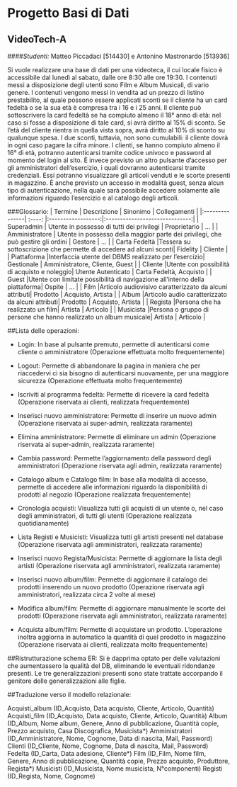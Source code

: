 # Progetto Basi di Dati
## VideoTech-A
####_Studenti:_ Matteo Piccadaci [514430] e Antonino Mastronardo [513936]

Si vuole realizzare una base di dati per una videoteca, il cui locale fisico è accessibile dal lunedì al sabato, dalle ore 8:30 alle ore 19:30.
I contenuti messi a disposizione degli utenti sono Film e Album Musicali, di vario genere.
I contenuti vengono messi in vendita ad un prezzo di listino prestabilito, al quale possono essere applicati sconti se il cliente ha un card fedeltà o se la sua età è compresa tra i 16 e i 25 anni.
Il cliente può sottoscrivere la card fedeltà se ha compiuto almeno il 18° anno di età: nel caso si fosse a disposizione di tale card, si avrà diritto al 15% di sconto.
Se l’età del cliente rientra in quella vista sopra, avrà diritto al 10% di sconto su qualunque spesa.
I due sconti, tuttavia, non sono cumulabili: il cliente dovrà in ogni caso pagare la cifra minore.
I clienti, se hanno compiuto almeno il 16° di età, potranno autenticarsi tramite codice univoco e password al momento del login al sito. È invece previsto un altro pulsante d’accesso per gli amministratori dell’esercizio, i quali dovranno autenticarsi tramite credenziali. Essi potranno visualizzare gli articoli venduti e le scorte presenti in magazzino.
È anche previsto un accesso in modalità guest, senza alcun tipo di autenticazione, nella quale sarà possibile accedere solamente alle informazioni riguardo l’esercizio e al catalogo degli articoli.

###Glossario:
| Termine        | Descrizione |      Sinonimo      |          Collegamenti          |
|:---------------|    :----:   |:------------------:|:------------------------------:|
| Superadmin     | Utente in possesso di tutti dei privilegi       |    Proprietario    |              ...               |
| Amministratore | Utente in possesso della maggior parte dei privilegi, che può gestire gli ordini        |      Gestore       |              ...               |
| Carta Fedeltà  |Tessera su sottoscrizione che permette di accedere ad alcuni sconti|      Fidelity      |            Cliente             |
| Piattaforma    |Interfaccia utente del DBMS realizzato per l’esercizio|     Gestionale     | Amministratore, Cliente, Guest |
| Cliente        |Utente con possibilità di acquisto e noleggio| Utente Autenticato |    Carta Fedeltà, Acquisto     |
| Guest          |Utente con limitate possibilità di navigazione all’interno della piattaforma|       Ospite       |              ...               |
| Film           |Articolo audiovisivo caratterizzato da alcuni attributi|      Prodotto      |       Acquisto, Artista        |
| Album          |Articolo audio caratterizzato da alcuni attributi|      Prodotto      |       Acquisto, Artista        |
| Regista        |Persona che ha realizzato un film|      Artista       |            Articolo            |
| Musicista      |Persona o gruppo di persone che hanno realizzato un album musicale|      Artista       |            Articolo            |



##Lista delle operazioni:

- Login: In base al pulsante premuto, permette di autenticarsi come cliente o amministratore (Operazione effettuata molto frequentemente)

- Logout: Permette di abbandonare la pagina in maniera che per riaccedervi ci sia bisogno di autenticarsi nuovamente, per una maggiore sicurezza (Operazione effettuata molto frequentemente)

- Iscriviti al programma fedeltà: Permette di ricevere la card fedeltà (Operazione riservata ai clienti, realizzata frequentemente)

- Inserisci nuovo amministratore: Permette di inserire un nuovo admin (Operazione riservata ai super-admin, realizzata raramente)

- Elimina amministratore: Permette di eliminare un admin (Operazione riservata ai super-admin, realizzata raramente)

- Cambia password: Permette l’aggiornamento della password degli amministratori (Operazione riservata agli admin, realizzata raramente)

- Catalogo album e Catalogo film: In base alla modalità di accesso, permette di accedere alle informazioni riguardo la disponibilità di prodotti al negozio (Operazione realizzata frequentemente)

- Cronologia acquisti: Visualizza tutti gli acquisti di un utente o, nel caso degli amministratori, di tutti gli utenti (Operazione realizzata quotidianamente)

- Lista Registi e Musicisti: Visualizza tutti gli artisti presenti nel database (Operazione riservata agli amministratori, realizzata raramente)

- Inserisci nuovo Regista/Musicista: Permette di aggiornare la lista degli artisti (Operazione riservata agli amministratori, realizzata raramente)

- Inserisci nuovo album/film: Permette di aggiornare il catalogo dei prodotti inserendo un nuovo prodotto (Operazione riservata agli amministratori, realizzata circa 2 volte al mese)

- Modifica album/film: Permette di aggiornare manualmente le scorte dei prodotti (Operazione riservata agli amministratori, realizzata raramente)

- Acquista album/film: Permette di acquistare un prodotto. L’operazione inoltra aggiorna in automatico la quantità di quel prodotto in magazzino (Operazione riservata ai clienti, realizzata molto frequentemente)

##Ristrutturazione schema ER:
Si è dapprima optato per delle valutazioni che aumentassero la qualità del DB, eliminando le eventuali ridondanze presenti.
Le tre generalizzazioni presenti sono state trattate accorpando il genitore delle generalizzazioni alle figlie.


##Traduzione verso il modello relazionale:

Acquisti_album (ID_Acquisto, Data acquisto, Cliente, Articolo, Quantità)
Acquisti_film (ID_Acquisto, Data acquisto, Cliente, Articolo, Quantità)
Album (ID_Album, Nome album, Genere, Anno di pubblicazione, Quantità copie, Prezzo acquisto, Casa Discografica, Musicista*)
Amministratori (ID_Amministratore, Nome, Cognome, Data di nascita, Mail, Password)
Clienti (ID_Cliente, Nome, Cognome, Data di nascita, Mail, Password)
Fedelta (ID_Carta, Data adesione, Cliente*)
Film (ID_Film, Nome film, Genere, Anno di pubblicazione, Quantità copie, Prezzo acquisto, Produttore, Regista*)
Musicisti (ID_Musicista, Nome musicista, N°componenti)
Registi (ID_Regista, Nome, Cognome)